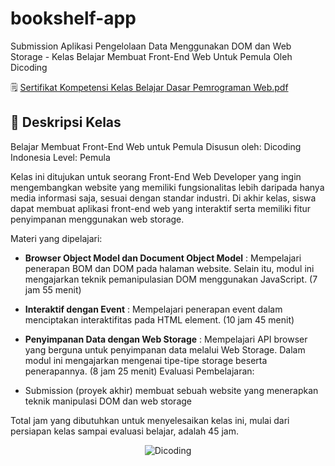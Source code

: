 # bookshelf-app
Submission Aplikasi Pengelolaan Data Menggunakan DOM dan Web Storage - Kelas Belajar Membuat Front-End Web Untuk Pemula Oleh Dicoding

🗒️ [Sertifikat Kompetensi Kelas Belajar Dasar Pemrograman Web.pdf](https://www.dicoding.com/certificates/QLZ9R4RV9P5D)

## 🚀 Deskripsi Kelas

Belajar Membuat Front-End Web untuk Pemula
Disusun oleh: Dicoding Indonesia
Level: Pemula

Kelas ini ditujukan untuk seorang Front-End Web Developer yang ingin mengembangkan website yang memiliki fungsionalitas lebih daripada hanya media informasi saja, sesuai dengan standar industri. Di akhir kelas, siswa dapat membuat aplikasi front-end web yang interaktif serta memiliki fitur penyimpanan menggunakan web storage.

Materi yang dipelajari:

- **Browser Object Model dan Document Object Model** : Mempelajari penerapan BOM dan DOM pada halaman website. Selain itu, modul ini mengajarkan teknik pemanipulasian DOM menggunakan JavaScript. (7 jam 55 menit)
- **Interaktif dengan Event** : Mempelajari penerapan event dalam menciptakan interaktifitas pada HTML element. (10 jam 45 menit)
- **Penyimpanan Data dengan Web Storage** : Mempelajari API browser yang berguna untuk penyimpanan data melalui Web Storage. Dalam modul ini mengajarkan mengenai tipe-tipe storage beserta penerapannya. (8 jam 25 menit)
Evaluasi Pembelajaran:

- Submission (proyek akhir) membuat sebuah website yang menerapkan teknik manipulasi DOM dan web storage

Total jam yang dibutuhkan untuk menyelesaikan kelas ini, mulai dari persiapan kelas sampai evaluasi belajar, adalah 45 jam.

<div align="center">
  <img src="https://user-images.githubusercontent.com/95717485/188485715-3df87399-273d-4760-8c09-f67a7c908e22.png" alt="Dicoding">
</div>
